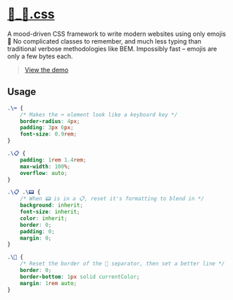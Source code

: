 # [🙂_🙁.css](https://thibaudcolas.github.io/-_-.css/)

A mood-driven CSS framework to write modern websites using only emojis 🎉 No complicated classes to remember, and much less typing than traditional verbose methodologies like BEM. Impossibly fast – emojis are only a few bytes each.

> [View the demo](https://thibaudcolas.github.io/-_-.css/)

## Usage

```css
.\⌨️ {
	/* Makes the ⌨️ element look like a keyboard key */
    border-radius: 4px;
	padding: 3px 6px;
	font-size: 0.9rem;
}

.\📋 {
	padding: 1rem 1.4rem;
	max-width: 100%;
	overflow: auto;
}

.\📋 .\📟 {
	/* When 📟 is in a 📋, reset it's formatting to blend in */
	background: inherit;
	font-size: inherit;
	color: inherit;
	border: 0;
	padding: 0;
	margin: 0;
}

.\📏 {
	/* Reset the border of the 📏 separator, then set a better line */
	border: 0;
	border-bottom: 1px solid currentColor;
	margin: 1rem auto;
}
```
